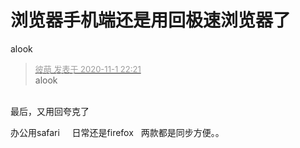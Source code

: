 # 浏览器手机端还是用回极速浏览器了


alook

<div class="quote"><blockquote><font size="2"><a href="https://www.hostloc.com/forum.php?mod=redirect&amp;goto=findpost&amp;pid=9386455&amp;ptid=760661" target="_blank"><font color="#999999">彼萌 发表于 2020-11-1 22:21</font></a></font><br />
alook</blockquote></div><br />
最后，又用回夸克了

办公用safari&nbsp; &nbsp;&nbsp;&nbsp;日常还是firefox&nbsp; &nbsp;两款都是同步方便。。<img id="aimg_H6m77" onclick="zoom(this, this.src, 0, 0, 0)" class="zoom" src="https://cdn.jsdelivr.net/gh/hishis/forum-master/public/images/patch.gif" onmouseover="img_onmouseoverfunc(this)" onload="thumbImg(this)" border="0" alt="" />
